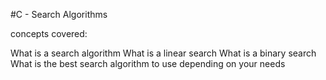 #C - Search Algorithms

concepts covered:

What is a search algorithm
What is a linear search
What is a binary search
What is the best search algorithm to use depending on your needs

